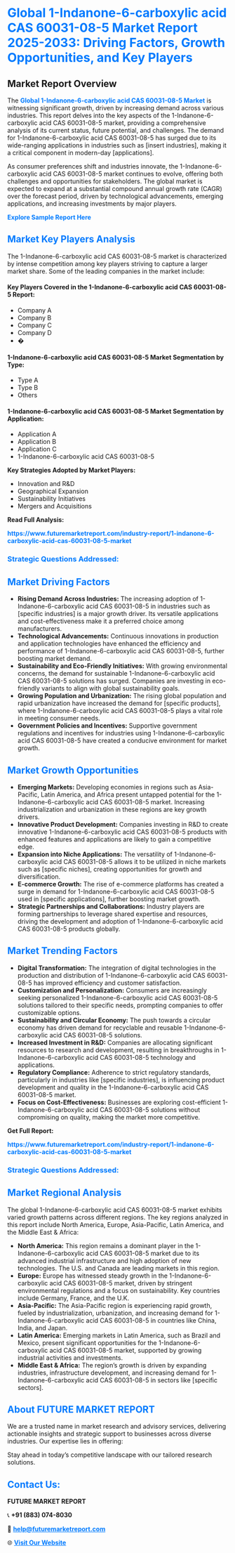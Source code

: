 <h1 style="color: #007BFF;">Global 1-Indanone-6-carboxylic acid CAS 60031-08-5 Market Report 2025-2033: Driving Factors, Growth Opportunities, and Key Players</h1>

<section id="overview">
<h2>Market Report Overview</h2>
<p>The <a href="https://www.futuremarketreport.com/industry-report/1-indanone-6-carboxylic-acid-cas-60031-08-5-market" style="color: #007BFF; text-decoration: none;"><strong>Global 1-Indanone-6-carboxylic acid CAS 60031-08-5 Market</strong></a> is witnessing significant growth, driven by increasing demand across various industries. This report delves into the key aspects of the 1-Indanone-6-carboxylic acid CAS 60031-08-5 market, providing a comprehensive analysis of its current status, future potential, and challenges. The demand for 1-Indanone-6-carboxylic acid CAS 60031-08-5 has surged due to its wide-ranging applications in industries such as [insert industries], making it a critical component in modern-day [applications].</p>
<p>As consumer preferences shift and industries innovate, the 1-Indanone-6-carboxylic acid CAS 60031-08-5 market continues to evolve, offering both challenges and opportunities for stakeholders. The global market is expected to expand at a substantial compound annual growth rate (CAGR) over the forecast period, driven by technological advancements, emerging applications, and increasing investments by major players.</p>
</section>

<section id="overview">
<p><a href="https://www.futuremarketreport.com/request-sample/reportId=119058" style="color: #007BFF; text-decoration: none;"><strong>Explore Sample Report Here</strong></a></p>
</section>

<section id="key-players">
<h2 style="color: #007BFF;">Market Key Players Analysis</h2>
<p>The 1-Indanone-6-carboxylic acid CAS 60031-08-5 market is characterized by intense competition among key players striving to capture a larger market share. Some of the leading companies in the market include:</p>
<h4>Key Players Covered in the 1-Indanone-6-carboxylic acid CAS 60031-08-5 Report:</h4>
<ul><li>Company A</li><li>Company B</li><li>Company C</li><li>Company D</li><li>�</li></ul>
<h4>1-Indanone-6-carboxylic acid CAS 60031-08-5 Market Segmentation by Type:</h4>
<ul><li>Type A</li><li>Type B</li><li>Others</li></ul>

<h4>1-Indanone-6-carboxylic acid CAS 60031-08-5 Market Segmentation by Application:</h4>
<ul><li>Application A</li><li>Application B</li><li>Application C</li><li>1-Indanone-6-carboxylic acid CAS 60031-08-5</li></ul>
<p><strong>Key Strategies Adopted by Market Players:</strong></p>
<ul>
<li>Innovation and R&D</li>
<li>Geographical Expansion</li>
<li>Sustainability Initiatives</li>
<li>Mergers and Acquisitions</li>
</ul>
</section>

<section>
<p><strong>Read Full Analysis: </strong></p><a href="https://www.futuremarketreport.com/industry-report/1-indanone-6-carboxylic-acid-cas-60031-08-5-market" style="color: #007BFF; text-decoration: none;"><strong>https://www.futuremarketreport.com/industry-report/1-indanone-6-carboxylic-acid-cas-60031-08-5-market</strong></a>
<h3 style="color: #007BFF;">Strategic Questions Addressed:</h3>
</section>

<section id="driving-factors">
<h2 style="color: #007BFF;">Market Driving Factors</h2>
<ul>
<li><strong>Rising Demand Across Industries:</strong> The increasing adoption of 1-Indanone-6-carboxylic acid CAS 60031-08-5 in industries such as [specific industries] is a major growth driver. Its versatile applications and cost-effectiveness make it a preferred choice among manufacturers.</li>
<li><strong>Technological Advancements:</strong> Continuous innovations in production and application technologies have enhanced the efficiency and performance of 1-Indanone-6-carboxylic acid CAS 60031-08-5, further boosting market demand.</li>
<li><strong>Sustainability and Eco-Friendly Initiatives:</strong> With growing environmental concerns, the demand for sustainable 1-Indanone-6-carboxylic acid CAS 60031-08-5 solutions has surged. Companies are investing in eco-friendly variants to align with global sustainability goals.</li>
<li><strong>Growing Population and Urbanization:</strong> The rising global population and rapid urbanization have increased the demand for [specific products], where 1-Indanone-6-carboxylic acid CAS 60031-08-5 plays a vital role in meeting consumer needs.</li>
<li><strong>Government Policies and Incentives:</strong> Supportive government regulations and incentives for industries using 1-Indanone-6-carboxylic acid CAS 60031-08-5 have created a conducive environment for market growth.</li>
</ul>
</section>

<section id="growth-opportunities">
<h2 style="color: #007BFF;">Market Growth Opportunities</h2>
<ul>
<li><strong>Emerging Markets:</strong> Developing economies in regions such as Asia-Pacific, Latin America, and Africa present untapped potential for the 1-Indanone-6-carboxylic acid CAS 60031-08-5 market. Increasing industrialization and urbanization in these regions are key growth drivers.</li>
<li><strong>Innovative Product Development:</strong> Companies investing in R&D to create innovative 1-Indanone-6-carboxylic acid CAS 60031-08-5 products with enhanced features and applications are likely to gain a competitive edge.</li>
<li><strong>Expansion into Niche Applications:</strong> The versatility of 1-Indanone-6-carboxylic acid CAS 60031-08-5 allows it to be utilized in niche markets such as [specific niches], creating opportunities for growth and diversification.</li>
<li><strong>E-commerce Growth:</strong> The rise of e-commerce platforms has created a surge in demand for 1-Indanone-6-carboxylic acid CAS 60031-08-5 used in [specific applications], further boosting market growth.</li>
<li><strong>Strategic Partnerships and Collaborations:</strong> Industry players are forming partnerships to leverage shared expertise and resources, driving the development and adoption of 1-Indanone-6-carboxylic acid CAS 60031-08-5 products globally.</li>
</ul>
</section>

<section id="trending-factors">
<h2 style="color: #007BFF;">Market Trending Factors</h2>
<ul>
<li><strong>Digital Transformation:</strong> The integration of digital technologies in the production and distribution of 1-Indanone-6-carboxylic acid CAS 60031-08-5 has improved efficiency and customer satisfaction.</li>
<li><strong>Customization and Personalization:</strong> Consumers are increasingly seeking personalized 1-Indanone-6-carboxylic acid CAS 60031-08-5 solutions tailored to their specific needs, prompting companies to offer customizable options.</li>
<li><strong>Sustainability and Circular Economy:</strong> The push towards a circular economy has driven demand for recyclable and reusable 1-Indanone-6-carboxylic acid CAS 60031-08-5 solutions.</li>
<li><strong>Increased Investment in R&D:</strong> Companies are allocating significant resources to research and development, resulting in breakthroughs in 1-Indanone-6-carboxylic acid CAS 60031-08-5 technology and applications.</li>
<li><strong>Regulatory Compliance:</strong> Adherence to strict regulatory standards, particularly in industries like [specific industries], is influencing product development and quality in the 1-Indanone-6-carboxylic acid CAS 60031-08-5 market.</li>
<li><strong>Focus on Cost-Effectiveness:</strong> Businesses are exploring cost-efficient 1-Indanone-6-carboxylic acid CAS 60031-08-5 solutions without compromising on quality, making the market more competitive.</li>
</ul>
</section>

<section>
<p><strong>Get Full Report: </strong></p><a href="https://www.futuremarketreport.com/industry-report/1-indanone-6-carboxylic-acid-cas-60031-08-5-market" style="color: #007BFF; text-decoration: none;"><strong>https://www.futuremarketreport.com/industry-report/1-indanone-6-carboxylic-acid-cas-60031-08-5-market</strong></a>
<h3 style="color: #007BFF;">Strategic Questions Addressed:</h3>
</section>


<section id="regional-analysis">
<h2 style="color: #007BFF;">Market Regional Analysis</h2>
<p>The global 1-Indanone-6-carboxylic acid CAS 60031-08-5 market exhibits varied growth patterns across different regions. The key regions analyzed in this report include North America, Europe, Asia-Pacific, Latin America, and the Middle East & Africa:</p>
<ul>
<li><strong>North America:</strong> This region remains a dominant player in the 1-Indanone-6-carboxylic acid CAS 60031-08-5 market due to its advanced industrial infrastructure and high adoption of new technologies. The U.S. and Canada are leading markets in this region.</li>
<li><strong>Europe:</strong> Europe has witnessed steady growth in the 1-Indanone-6-carboxylic acid CAS 60031-08-5 market, driven by stringent environmental regulations and a focus on sustainability. Key countries include Germany, France, and the U.K.</li>
<li><strong>Asia-Pacific:</strong> The Asia-Pacific region is experiencing rapid growth, fueled by industrialization, urbanization, and increasing demand for 1-Indanone-6-carboxylic acid CAS 60031-08-5 in countries like China, India, and Japan.</li>
<li><strong>Latin America:</strong> Emerging markets in Latin America, such as Brazil and Mexico, present significant opportunities for the 1-Indanone-6-carboxylic acid CAS 60031-08-5 market, supported by growing industrial activities and investments.</li>
<li><strong>Middle East & Africa:</strong> The region’s growth is driven by expanding industries, infrastructure development, and increasing demand for 1-Indanone-6-carboxylic acid CAS 60031-08-5 in sectors like [specific sectors].</li>
</ul>
</section>

<footer>
<h2 style="color: #007BFF;">About FUTURE MARKET REPORT</h2>
<p>We are a trusted name in market research and advisory services, delivering actionable insights and strategic support to businesses across diverse industries. Our expertise lies in offering:</p>

<p>Stay ahead in today’s competitive landscape with our tailored research solutions.</p>

<h2 style="color: #007BFF;">Contact Us:</h2>
<p><strong>FUTURE MARKET REPORT</strong></p>
<p>📞 <strong>+91 (883) 074-8030</strong></p>
<p>📧 <strong><a href="mailto:help@futuremarketreport.com" style="color: #007BFF;">help@futuremarketreport.com</a></strong></p>
<p>🌐 <strong><a href="https://www.futuremarketreport.com/" style="color: #007BFF;">Visit Our Website</a></strong></p>
</footer>